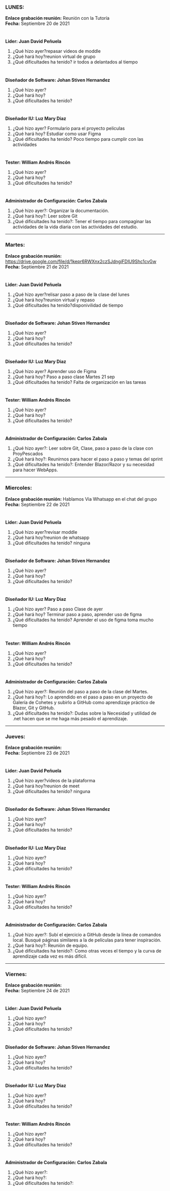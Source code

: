 ### LUNES:
**Enlace grabación reunión:** Reunión con la Tutoría  
**Fecha:** Septiembre 20 de 2021
#
**Lider: Juan David Peñuela**
  1. ¿Qué hizo ayer?repasar videos de moddle
  2. ¿Qué hará hoy?reunion virtual de grupo 
  3. ¿Qué dificultades ha tenido? ir todos a delantados al tiempo
#
**Diseñador de Software: Johan Stiven Hernandez**
  1. ¿Qué hizo ayer?
  2. ¿Qué hará hoy?
  3. ¿Qué dificultades ha tenido?
#
**Diseñador IU: Luz Mary Diaz**
  1. ¿Qué hizo ayer? Formulario para el proyecto peliculas
  2. ¿Qué hará hoy? Estudiar como usar Figma
  3. ¿Qué dificultades ha tenido? Poco tiempo para cumplir con las actividades
#
**Tester: William Andrés Rincón**
  1. ¿Qué hizo ayer?
  2. ¿Qué hará hoy?
  3. ¿Qué dificultades ha tenido?
#
**Administrador de Configuración: Carlos Zabala**
  1. ¿Qué hizo ayer?: Organizar la documentación.
  2. ¿Qué hará hoy?: Leer sobre Git
  3. ¿Qué dificultades ha tenido?: Tener el tiempo para compaginar las actividades de la vida diaria
                                    con las actividades del estudio.
****************************************************************************************************
### Martes:
**Enlace grabación reunión:** <https://drive.google.com/file/d/1kepr6RWXnx2czSJdngiFDlU9Shc1cvGw>  
**Fecha:** Septiembre 21 de 2021
#
**Lider: Juan David Peñuela**
  1. ¿Qué hizo ayer?relisar paso a paso de la clase del lunes 
  2. ¿Qué hará hoy?reunion virtual y repaso 
  3. ¿Qué dificultades ha tenido?disponivilidad de tiempo 
#
**Diseñador de Software: Johan Stiven Hernandez**
  1. ¿Qué hizo ayer?
  2. ¿Qué hará hoy?
  3. ¿Qué dificultades ha tenido?
#
**Diseñador IU: Luz Mary Diaz**
  1. ¿Qué hizo ayer? Aprender uso de Figma
  2. ¿Qué hará hoy? Paso a paso clase Martes 21 sep
  3. ¿Qué dificultades ha tenido? Falta de organización en las tareas
#
**Tester: William Andrés Rincón**
  1. ¿Qué hizo ayer?
  2. ¿Qué hará hoy?
  3. ¿Qué dificultades ha tenido?
#
**Administrador de Configuración: Carlos Zabala**
  1. ¿Qué hizo ayer?: Leer sobre Git, Clase, paso a paso de la clase con ProyPescados
  2. ¿Qué hará hoy?: Reunirnos para hacer el paso a paso y temas del sprint
  3. ¿Qué dificultades ha tenido?: Entender Blazor/Razor y su necesidad para hacer WebApps.
****************************************************************************************************
### Miercoles:
**Enlace grabación reunión:** Hablamos Via Whatsapp en el chat del grupo   
**Fecha:** Septiembre 22 de 2021
#
**Lider: Juan David Peñuela**
  1. ¿Qué hizo ayer?revisar moddle
  2. ¿Qué hará hoy?reunion de whatsapp
  3. ¿Qué dificultades ha tenido? ninguna
#
**Diseñador de Software: Johan Stiven Hernandez**
  1. ¿Qué hizo ayer?
  2. ¿Qué hará hoy?
  3. ¿Qué dificultades ha tenido?
#
**Diseñador IU: Luz Mary Diaz**
  1. ¿Qué hizo ayer? Paso a paso Clase de ayer
  2. ¿Qué hará hoy? Terminar paso a paso, aprender uso de figma
  3. ¿Qué dificultades ha tenido? Aprender el uso de figma toma mucho tiempo
#
**Tester: William Andrés Rincón**
  1. ¿Qué hizo ayer?
  2. ¿Qué hará hoy?
  3. ¿Qué dificultades ha tenido?
#
**Administrador de Configuración: Carlos Zabala**
  1. ¿Qué hizo ayer?: Reunión del paso a paso de la clase del Martes.
  2. ¿Qué hará hoy?: Lo aprendido en el paso a paso en un proyecto de Galería de Cohetes y subirlo
                     a GitHub como aprendizaje práctico de Blazor, Git y GitHub.
  4. ¿Qué dificultades ha tenido?: Dudas sobre la Necesidad y utilidad de .net hacen que se me haga
                                   más pesado el aprendizaje.
****************************************************************************************************
### Jueves:
**Enlace grabación reunión:**   
**Fecha:** Septiembre 23 de 2021
#
**Lider: Juan David Peñuela**
  1. ¿Qué hizo ayer?videos de la plataforma
  2. ¿Qué hará hoy?reunion de meet
  3. ¿Qué dificultades ha tenido? ninguna
#
**Diseñador de Software: Johan Stiven Hernandez**
  1. ¿Qué hizo ayer?
  2. ¿Qué hará hoy?
  3. ¿Qué dificultades ha tenido?
#
**Diseñador IU: Luz Mary Diaz**
  1. ¿Qué hizo ayer?
  2. ¿Qué hará hoy?
  3. ¿Qué dificultades ha tenido?
#
**Tester: William Andrés Rincón**
  1. ¿Qué hizo ayer?
  2. ¿Qué hará hoy?
  3. ¿Qué dificultades ha tenido?
#
**Administrador de Configuración: Carlos Zabala**
  1. ¿Qué hizo ayer?: Subí el ejercicio a GitHub desde la línea de comandos local. Busqué páginas similares a la de películas para tener inspiración.
  2. ¿Qué hará hoy?: Reunión de equipo.
  3. ¿Qué dificultades ha tenido?: Como otras veces el tiempo y la curva de aprendizaje cada vez es más difícil.
****************************************************************************************************
### Viernes:
**Enlace grabación reunión:**   
**Fecha:** Septiembre 24 de 2021
#
**Lider: Juan David Peñuela**
  1. ¿Qué hizo ayer?
  2. ¿Qué hará hoy?
  3. ¿Qué dificultades ha tenido? 
#
**Diseñador de Software: Johan Stiven Hernandez**
  1. ¿Qué hizo ayer?
  2. ¿Qué hará hoy?
  3. ¿Qué dificultades ha tenido?
#
**Diseñador IU: Luz Mary Diaz**
  1. ¿Qué hizo ayer?
  2. ¿Qué hará hoy?
  3. ¿Qué dificultades ha tenido?
#
**Tester: William Andrés Rincón**
  1. ¿Qué hizo ayer?
  2. ¿Qué hará hoy?
  3. ¿Qué dificultades ha tenido?
#
**Administrador de Configuración: Carlos Zabala**
  1. ¿Qué hizo ayer?: 
  2. ¿Qué hará hoy?: 
  3. ¿Qué dificultades ha tenido?: 
